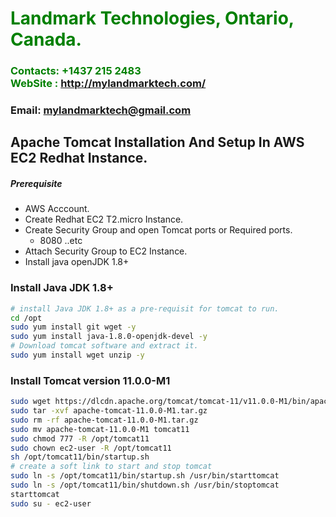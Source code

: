 #  **<span style="color:green">Landmark Technologies, Ontario, Canada.</span>**
### **<span style="color:green">Contacts: +1437 215 2483<br> WebSite : <http://mylandmarktech.com/></span>**
### **Email: mylandmarktech@gmail.com**



## Apache Tomcat Installation And Setup In AWS EC2 Redhat Instance.
##### Prerequisite
+ AWS Acccount.
+ Create Redhat EC2 T2.micro Instance.
+ Create Security Group and open Tomcat ports or Required ports.
   + 8080 ..etc
+ Attach Security Group to EC2 Instance.
+ Install java openJDK 1.8+

### Install Java JDK 1.8+ 

``` sh
# install Java JDK 1.8+ as a pre-requisit for tomcat to run.
cd /opt 
sudo yum install git wget -y
sudo yum install java-1.8.0-openjdk-devel -y
# Download tomcat software and extract it.
sudo yum install wget unzip -y
```
### Install Tomcat version 11.0.0-M1
``` sh
sudo wget https://dlcdn.apache.org/tomcat/tomcat-11/v11.0.0-M1/bin/apache-tomcat-11.0.0-M1.tar.gz
sudo tar -xvf apache-tomcat-11.0.0-M1.tar.gz
sudo rm -rf apache-tomcat-11.0.0-M1.tar.gz
sudo mv apache-tomcat-11.0.0-M1 tomcat11
sudo chmod 777 -R /opt/tomcat11
sudo chown ec2-user -R /opt/tomcat11
sh /opt/tomcat11/bin/startup.sh
# create a soft link to start and stop tomcat
sudo ln -s /opt/tomcat11/bin/startup.sh /usr/bin/starttomcat
sudo ln -s /opt/tomcat11/bin/shutdown.sh /usr/bin/stoptomcat
starttomcat
sudo su - ec2-user
```


